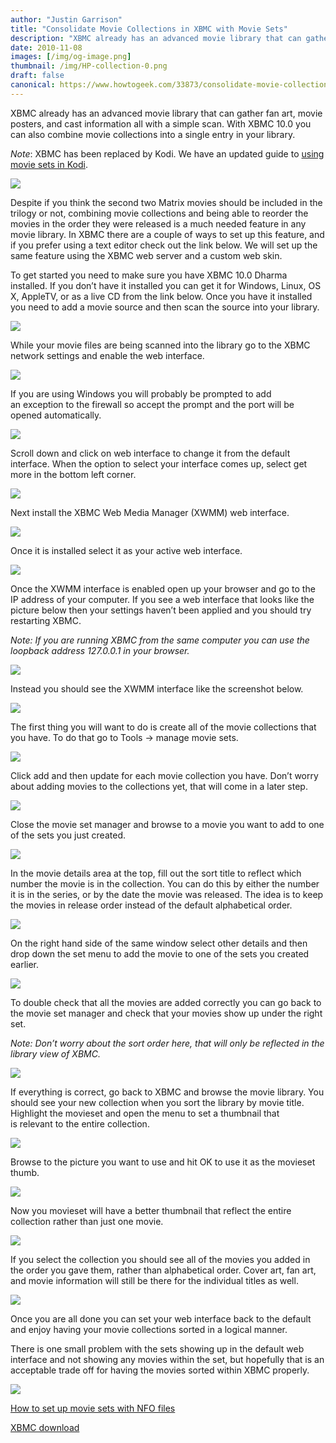 ```yaml
---
author: "Justin Garrison"
title: "Consolidate Movie Collections in XBMC with Movie Sets"
description: "XBMC already has an advanced movie library that can gather fan art"
date: 2010-11-08
images: [/img/og-image.png]
thumbnail: /img/HP-collection-0.png
draft: false
canonical: https://www.howtogeek.com/33873/consolidate-movie-collections-in-xbmc-with-movie-sets/
---
```


XBMC already has an advanced movie library that can gather fan art, movie posters, and cast information all with a simple scan. With XBMC 10.0 you can also combine movie collections into a single entry in your library.

_Note_: XBMC has been replaced by Kodi. We have an updated guide to [using movie sets in Kodi](https://www.howtogeek.com/345269/consolidate-movie-collections-in-kodi-with-movie-sets/).

![](/img/HP-collection-0.png)

Despite if you think the second two Matrix movies should be included in the trilogy or not, combining movie collections and being able to reorder the movies in the order they were released is a much needed feature in any movie library. In XBMC there are a couple of ways to set up this feature, and if you prefer using a text editor check out the link below. We will set up the same feature using the XBMC web server and a custom web skin.

To get started you need to make sure you have XBMC 10.0 Dharma installed. If you don’t have it installed you can get it for Windows, Linux, OS X, AppleTV, or as a live CD from the link below. Once you have it installed you need to add a movie source and then scan the source into your library.

![](/img/library-scan.png)

While your movie files are being scanned into the library go to the XBMC network settings and enable the web interface.

![](/img/web-interface-enable.png)

If you are using Windows you will probably be prompted to add an exception to the firewall so accept the prompt and the port will be opened automatically.

![](/img/web-firewall.png)

Scroll down and click on web interface to change it from the default interface. When the option to select your interface comes up, select get more in the bottom left corner.

![](/img/web-interface-get-more.png)

Next install the XBMC Web Media Manager (XWMM) web interface.

![](/img/xwmm-install.png)

Once it is installed select it as your active web interface.

![](/img/xwmm-enable.png)

Once the XWMM interface is enabled open up your browser and go to the IP address of your computer. If you see a web interface that looks like the picture below then your settings haven’t been applied and you should try restarting XBMC.

_Note: If you are running XBMC from the same computer you can use the loopback address 127.0.0.1 in your browser._

_![](/img/web-default.png)_

Instead you should see the XWMM interface like the screenshot below.

![](/img/web-xwmm.png)

The first thing you will want to do is create all of the movie collections that you have. To do that go to Tools -> manage movie sets.

![](/img/xwmm-manage-sets.png)

Click add and then update for each movie collection you have. Don’t worry about adding movies to the collections yet, that will come in a later step.

![](/img/xwmm-collection-manager.png)

Close the movie set manager and browse to a movie you want to add to one of the sets you just created.

![](/img/HP-collection-1.png)

In the movie details area at the top, fill out the sort title to reflect which number the movie is in the collection. You can do this by either the number it is in the series, or by the date the movie was released. The idea is to keep the movies in release order instead of the default alphabetical order.

![](/img/HP-collection-2.png)

On the right hand side of the same window select other details and then drop down the set menu to add the movie to one of the sets you created earlier.

![](/img/HP-collection-3.png)

To double check that all the movies are added correctly you can go back to the movie set manager and check that your movies show up under the right set.

_Note: Don’t worry about the sort order here, that will only be reflected in the library view of XBMC._

![](/img/HP-collection-4.png)

If everything is correct, go back to XBMC and browse the movie library. You should see your new collection when you sort the library by movie title. Highlight the movieset and open the menu to set a thumbnail that is relevant to the entire collection.

![](/img/HP-collection-5.png)

Browse to the picture you want to use and hit OK to use it as the movieset thumb.

![](/img/HP-collection-6.png)

Now you movieset will have a better thumbnail that reflect the entire collection rather than just one movie.

![](/img/HP-collection-71.png)

If you select the collection you should see all of the movies you added in the order you gave them, rather than alphabetical order. Cover art, fan art, and movie information will still be there for the individual titles as well.

![](/img/HP-collection-8.png)

Once you are all done you can set your web interface back to the default and enjoy having your movie collections sorted in a logical manner.

There is one small problem with the sets showing up in the default web interface and not showing any movies within the set, but hopefully that is an acceptable trade off for having the movies sorted within XBMC properly.

![](/img/HP-collection-9.png)

[How to set up movie sets with NFO files](https://wiki.xbmc.org/index.php?title=Movie_Sets)

[XBMC download](https://xbmc.org/download/)
